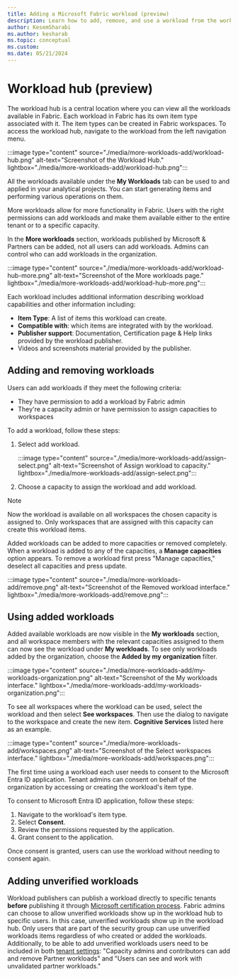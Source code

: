 ```yaml
---
title: Adding a Microsoft Fabric workload (preview)
description: Learn how to add, remove, and use a workload from the workload hub.
author: KesemSharabi
ms.author: kesharab
ms.topic: conceptual
ms.custom:
ms.date: 05/21/2024
---
```


# Workload hub (preview)

The workload hub is a central location where you can view all the workloads available in Fabric. Each workload in Fabric has its own item type associated with it. The item types can be created in Fabric workspaces. To access the workload hub, navigate to the workload from the left navigation menu.

:::image type="content" source="./media/more-workloads-add/workload-hub.png" alt-text="Screenshot of the Workload Hub." lightbox="./media/more-workloads-add/workload-hub.png":::

All the workloads available under the **My Workloads** tab can be used to and applied in your analytical projects. You can start generating items and performing various operations on them.

More workloads allow for more functionality in Fabric. Users with the right permissions can add workloads and make them available either to the entire tenant or to a specific capacity.

In the **More workloads** section, workloads published by Microsoft & Partners can be added, not all users can add workloads. Admins can control who can add workloads in the organization.

:::image type="content" source="./media/more-workloads-add/workload-hub-more.png" alt-text="Screenshot of the More workloads page." lightbox="./media/more-workloads-add/workload-hub-more.png":::

Each workload includes additional information describing workload capabilities and other information including:

* **Item Type**: A list of items this workload can create.
* **Compatible with**: which items are integrated with by the workload.
* **Publisher support**: Documentation, Certification page & Help links provided by the workload publisher.
* Videos and screenshots material provided by the publisher.

## Adding and removing workloads

Users can add workloads if they meet the following criteria:

* They have permission to add a workload by Fabric admin
* They're a capacity admin or have permission to assign capacities to workspaces

To add a workload, follow these steps:

1. Select add workload.

   :::image type="content" source="./media/more-workloads-add/assign-select.png" alt-text="Screenshot of Assign workload to capacity." lightbox="./media/more-workloads-add/assign-select.png":::

1. Choose a capacity to assign the workload and add workload.

> [!NOTE]
>Now the workload is available on all workspaces the chosen capacity is assigned to. Only workspaces that are assigned with this capacity can create this workload items.

Added workloads can be added to more capacities or removed completely. When a workload is added to any of the capacities, a **Manage capacities** option appears.
To remove a workload first press "Manage capacities," deselect all capacities and press update.

:::image type="content" source="./media/more-workloads-add/remove.png" alt-text="Screenshot of the Removed workload interface." lightbox="./media/more-workloads-add/remove.png":::

## Using added workloads

Added available workloads are now visible in the **My workloads** section, and all workspace members with the relevant capacities assigned to them can now see the workload under **My workloads**.
To see only workloads added by the organization, choose the **Added by my organization** filter.

:::image type="content" source="./media/more-workloads-add/my-workloads-organization.png" alt-text="Screenshot of the My workloads interface." lightbox="./media/more-workloads-add/my-workloads-organization.png":::

To see all workspaces where the workload can be used, select the workload and then select **See workspaces**. Then use the dialog to navigate to the workspace and create the new item. **Cognitive Services** listed here as an example.

:::image type="content" source="./media/more-workloads-add/workspaces.png" alt-text="Screenshot of the Select workspaces interface." lightbox="./media/more-workloads-add/workspaces.png":::

The first time using a workload each user needs to consent to the Microsoft Entra ID application. Tenant admins can consent on behalf of the organization by accessing or creating the workload's item type.

To consent to Microsoft Entra ID application, follow these steps:

1. Navigate to the workload's item type.
1. Select **Consent**.
1. Review the permissions requested by the application.
1. Grant consent to the application.

Once consent is granted, users can use the workload without needing to consent again.

## Adding unverified workloads
Workload publishers can publish a workload directly to specific tenants **before** publishing it through [Microsoft certification process](../workload-development-kit/publish-workload-requirements.md).
Fabric admins can choose to allow unverified workloads show up in the workload hub to specific users. In this case, unverified workloads show up in the workload hub. Only users that are part of the security group can use unverified workloads items regardless of who created or added the workloads. 
Additionally, to be able to add unverified workloads users need to be included in both [tenant settings](../admin/tenant-settings-index.md#additional-workloads): "Capacity admins and contributors can add and remove Partner workloads" and "Users can see and work with unvalidated partner workloads."
